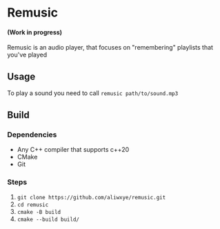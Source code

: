 # Remusic
#### (Work in progress)

Remusic is an audio player, that focuses on "remembering" playlists that you've played

## Usage
To play a sound you need to call 
`remusic path/to/sound.mp3`

## Build
### Dependencies
- Any C++ compiler that supports c++20
- CMake
- Git
### Steps
1. `git clone https://github.com/aliwxye/remusic.git`
1. `cd remusic`
1. `cmake -B build`
1. `cmake --build build/`
